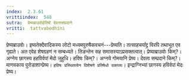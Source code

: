 ```yaml
---
index:  2.3.61
vrittiindex:  548
sutra:  प्रेष्यब्राउवोर्हविषो देवतासंप्रदाने
vritti:  tattvabodhini 
---
```


प्रेष्यब्राउवोः। इष्यतेक्दैवादिकस्य लोटो मध्यमपुरुषैकवचनं---प्रेष्यति। तत्साहचर्याद्द्र विरपि तथाभूत एव गृह्यते। अत एवेह शेषग्रहणं न सम्बध्यते। तिङन्तेन सह समासस्याऽप्रसक्तत्वात्। प्रेष्याब्राउवोः किम्?। अग्नेय छागस्य हहविर्वपां मेदो जुहुधि। हविषः किम्?। अग्नये गोमयानि प्रेष्य। देवता सम्प्रदाने किम्?। माणवकाय पुरोडाशान्प्रेष्य। `हविषः प्रस्थितत्वेन विशेषणे प्रतिषेधो वक्तव्यः`। इन्द्राग्निभ्यां छागस्य हविर्वपां मेदः प्रेष्य।

